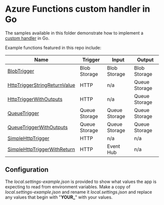 
# Azure Functions custom handler in Go

The samples available in this folder demonstrate how to implement a [custom handler](https://docs.microsoft.com/azure/azure-functions/functions-custom-handlers) in Go.

Example functions featured in this repo include:

| Name | Trigger | Input | Output |
|------|---------|-------|--------|
| [BlobTrigger](./blobtrigger) | Blob Storage | Blob Storage | Blob Storage|
| [HttpTriggerStringReturnValue](./httptriggerstringreturnvalue) | HTTP | n/a | Queue Storage |
| [HttpTriggerWithOutputs](./httptriggerwithoutputs)| HTTP | n/a | Queue Storage |
| [QueueTrigger](./queuetrigger) | Queue Storage | Queue Storage | Queue Storage |
| [QueueTriggerWithOutputs](./queuetriggerwithoutputs) | Queue Storage | Queue Storage | Queue Storage |
| [SimpleHttpTrigger](./simplehttptrigger) | HTTP | n/a   | n/a |
| [SimpleHttpTriggerWithReturn](./SimpleHttpTriggerWithReturn) | HTTP | Event Hub | n/a |

## Configuration

The *local.settings-example.json* is provided to show what values the app is expecting to read from environment variables. Make a copy of *local.settings-example.json* and rename it *local.settings.json* and replace any values that begin with "**YOUR_**" with your values.
